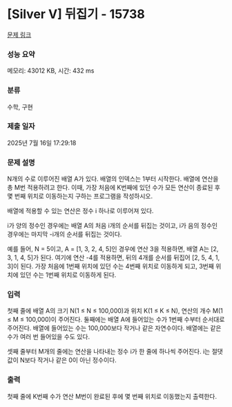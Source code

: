 # [Silver V] 뒤집기 - 15738 

[문제 링크](https://www.acmicpc.net/problem/15738) 

### 성능 요약

메모리: 43012 KB, 시간: 432 ms

### 분류

수학, 구현

### 제출 일자

2025년 7월 16일 17:29:18

### 문제 설명

<p>N개의 수로 이루어진 배열 A가 있다. 배열의 인덱스는 1부터 시작한다. 배열에 연산을 총 M번 적용하려고 한다. 이때, 가장 처음에 K번째에 있던 수가 모든 연산이 종료된 후 몇 번째 위치로 이동하는지 구하는 프로그램을 작성하시오.</p>

<p>배열에 적용할 수 있는 연산은 정수 i 하나로 이루어져 있다.</p>

<p>i가 양의 정수인 경우에는 배열 A의 처음 i개의 순서를 뒤집는 것이고, i가 음의 정수인 경우에는 마지막 -i개의 순서를 뒤집는 것이다.</p>

<p>예를 들어, N = 5이고, A = [1, 3, 2, 4, 5]인 경우에 연산 3을 적용하면, 배열 A는 [2, 3, 1, 4, 5]가 된다. 여기에 연산 -4를 적용하면, 뒤의 4개를 순서를 뒤집어 [2, 5, 4, 1, 3]이 된다. 가장 처음에 1번째 위치에 있던 수는 4번째 위치로 이동하게 되고, 3번째 위치에 있던 수는 1번째 위치로 이동하게 된다.</p>

### 입력 

 <p>첫째 줄에 배열 A의 크기 N(1 ≤ N ≤ 100,000)과 위치 K(1 ≤ K ≤ N), 연산의 개수 M(1 ≤ M ≤ 100,000)이 주어진다. 둘째에는 배열 A에 들어있는 수가 1번째 수부터 순서대로 주어진다. 배열에 들어있는 수는 100,000보다 작거나 같은 자연수이다. 배열에는 같은 수가 여러 번 들어있을 수도 있다.</p>

<p>셋째 줄부터 M개의 줄에는 연산을 나타내는 정수 i가 한 줄에 하나씩 주어진다. i는 절댓값이 N보다 작거나 같은 0이 아닌 정수이다.</p>

### 출력 

 <p>첫째 줄에 K번째 수가 연산 M번이 완료된 후에 몇 번째 위치로 이동했는지 출력한다.</p>

